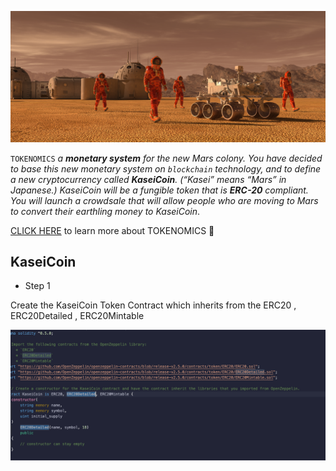 
![](EVALUATION/intro.png)

`TOKENOMICS`   *a **monetary system** for the new Mars colony. You have decided to base this new monetary system on `blockchain` technology, and to define a new cryptocurrency called **KaseiCoin**. (“Kasei” means “Mars” in Japanese.)
KaseiCoin will be a fungible token that is **ERC-20** compliant. You will launch a crowdsale that will allow people who are moving to Mars to convert their earthling money to KaseiCoin*.

[CLICK HERE](https://www.coindesk.com/learn/what-is-tokenomics-and-why-is-it-important/) to learn more about TOKENOMICS 🧠

## KaseiCoin
* Step 1

Create the KaseiCoin Token Contract which inherits from the ERC20 , ERC20Detailed , ERC20Mintable

![](EVALUATION/1st.png)


